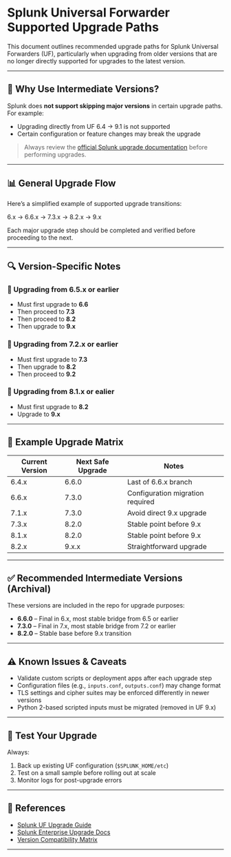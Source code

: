 # Splunk Universal Forwarder Supported Upgrade Paths

This document outlines recommended upgrade paths for Splunk Universal Forwarders (UF), particularly when upgrading from older versions that are no longer directly supported for upgrades to the latest version.

---

## 🔁 Why Use Intermediate Versions?

Splunk does **not support skipping major versions** in certain upgrade paths. For example:
- Upgrading directly from UF 6.4 → 9.1 is not supported
- Certain configuration or feature changes may break the upgrade

> Always review the [official Splunk upgrade documentation](https://docs.splunk.com/Documentation/Splunk/latest/Installation/HowtoupgradeSplunk) before performing upgrades.

---

## 📊 General Upgrade Flow

Here’s a simplified example of supported upgrade transitions:

6.x → 6.6.x → 7.3.x → 8.2.x → 9.x


Each major upgrade step should be completed and verified before proceeding to the next.

---

## 🔍 Version-Specific Notes

### 🔸 Upgrading from 6.5.x or earlier
- Must first upgrade to **6.6**
- Then proceed to **7.3**
- Then proceed to **8.2**
- Then upgrade to **9.x**

### 🔸 Upgrading from 7.2.x or earlier
- Must first upgrade to **7.3**
- Then upgrade to **8.2**
- Then proceed to **9.2**

### 🔸 Upgrading from 8.1.x or ealier
- Must first upgrade to **8.2**
- Upgrade to **9.x** 

---

## 📁 Example Upgrade Matrix

| Current Version | Next Safe Upgrade | Notes |
|-----------------|-------------------|-------|
| 6.4.x           | 6.6.0             | Last of 6.6.x branch |
| 6.6.x           | 7.3.0             | Configuration migration required |
| 7.1.x           | 7.3.0             | Avoid direct 9.x upgrade |
| 7.3.x           | 8.2.0             | Stable point before 9.x |
| 8.1.x           | 8.2.0             | Stable point before 9.x |
| 8.2.x           | 9.x.x             | Straightforward upgrade |

---

## ✅ Recommended Intermediate Versions (Archival)

These versions are included in the repo for upgrade purposes:
- **6.6.0** – Final in 6.x, most stable bridge from 6.5 or earlier
- **7.3.0** – Final in 7.x, most stable bridge from 7.2 or earlier
- **8.2.0** – Stable base before 9.x transition

---

## ⚠️ Known Issues & Caveats

- Validate custom scripts or deployment apps after each upgrade step
- Configuration files (e.g., `inputs.conf`, `outputs.conf`) may change format
- TLS settings and cipher suites may be enforced differently in newer versions
- Python 2-based scripted inputs must be migrated (removed in UF 9.x)

---

## 🧪 Test Your Upgrade

Always:
1. Back up existing UF configuration (`$SPLUNK_HOME/etc`)
2. Test on a small sample before rolling out at scale
3. Monitor logs for post-upgrade errors

---

## 🧷 References

- [Splunk UF Upgrade Guide](https://docs.splunk.com/Documentation/Forwarder/latest/Forwarder/Installanixforwarder)
- [Splunk Enterprise Upgrade Docs](https://docs.splunk.com/Documentation/Splunk/latest/Installation/Aboutupgrading)
- [Version Compatibility Matrix](https://docs.splunk.com/Documentation/Splunk/latest/ReleaseNotes/MeetSplunk)

---
